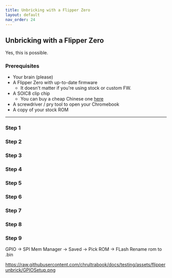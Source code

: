 ```yaml
---
title: Unbricking with a Flipper Zero
layout: default
nav_order: 24
---
```


## Unbricking with a Flipper Zero 
Yes, this is possible.

### Prerequisites
- Your brain (please)
- A Flipper Zero with up-to-date firmware
  - It doesn't matter if you're using stock or custom FW.
- A SOIC8 clip chip
  - You can buy a cheap Chinese one [here](https://www.amazon.com/Ximimark-SOIC8-Socket-Adpter-Programmer/dp/B07BRSVRXV)
- A screwdriver / pry tool to open your Chromebook
- A copy of your stock ROM 



----------------

### Step 1

### Step 2

### Step 3

### Step 4

### Step 5

### Step 6

### Step 7

### Step 8

### Step 9



GPIO -> SPI Mem Manager -> Saved -> Pick ROM -> FLash 
Rename rom to .bin 

https://raw.githubusercontent.com/chrultrabook/docs/testing/assets/flipperunbrick/GPIOSetup.png














